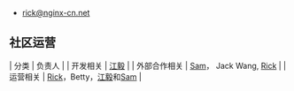 * rick@nginx-cn.net

## 社区运营

| 分类 | 负责人 |
| 开发相关 | [江毅](https://github.com/jiangyidigital) |
| 外部合作相关 | [Sam](https://github.com/sunshineonthegreen)， Jack Wang, [Rick](https://github.com/linuxSuRen/) |
| 运营相关 | [Rick](https://github.com/linuxSuRen/)，Betty，[江毅](https://github.com/jiangyidigital)和[Sam](https://github.com/sunshineonthegreen) |

